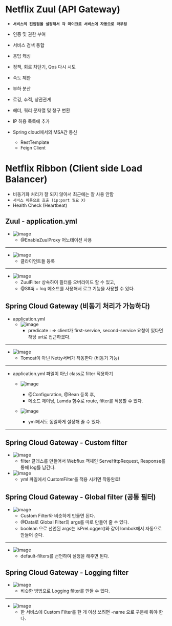 # Netflix Zuul (API Gateway)
  - __`서비스의 진입점을 설정해서 각 마이크로 서비스에 자동으로 라우팅`__
  - 인증 및 권한 부여
  - 서비스 검색 통합
  - 응답 캐싱
  - 정책, 회로 차단기, Qos 다시 시도
  - 속도 제한
  - 부하 분산
  - 로깅, 추적, 상관관계
  - 헤더, 쿼리 문자열 및 청구 변환
  - IP 허용 목록에 추가

- Spring cloud에서의 MSA간 통신
  - RestTemplate
  - Feign Client

# Netflix Ribbon (Client side Load Balancer)
  - 비동기화 처리가 잘 되지 않아서 최근에는 잘 사용 안함
  - `서비스 이름으로 호출 (ip:port 필요 X)`
  - Health Check (Heartbeat)

## Zuul - application.yml
- ![image](https://user-images.githubusercontent.com/35948339/120265941-ec1ecd00-c2db-11eb-9684-bdde90cbbfc9.png)
  - @EnableZuulProxy 어노테이션 사용
-------
- ![image](https://user-images.githubusercontent.com/35948339/120265900-de694780-c2db-11eb-9ce4-910910171569.png)
  - 클라이언트들 등록
-------
- ![image](https://user-images.githubusercontent.com/35948339/120265995-022c8d80-c2dc-11eb-8a34-6246ede4b9e2.png)
  - ZuulFilter 상속하여 필터를 오버라이드 할 수 있고,
  - @Slf4j + log 메소드를 사용해서 로그 기능을 사용할 수 있다.

## Spring Cloud Gateway (비동기 처리가 가능하다) 
  - application.yml
    - ![image](https://user-images.githubusercontent.com/35948339/120267053-238e7900-c2de-11eb-80b0-7dcd253c73c8.png)
      - predicate : => client가 first-service, second-service 요청이 있다면 해당 uri로 접근하겠다.
-------
  - ![image](https://user-images.githubusercontent.com/35948339/120281424-e2a15f00-c2f3-11eb-993b-c38bb4dda7ef.png)
    - Tomcat이 아닌 Netty서버가 작동한다 (비동기 가능)
-------
  - application.yml 파일이 아닌 class로 filter 적용하기
    - ![image](https://user-images.githubusercontent.com/35948339/120311947-1770de80-c313-11eb-82e1-0710aa939d3a.png)
      - @Configuration, @Bean 등록 후,
      - 메소드 체이닝, Lamda 함수로 route, filter를 적용할 수 있다.
      
    - ![image](https://user-images.githubusercontent.com/35948339/120314021-bdbde380-c315-11eb-993b-08d5e8d09783.png)
      - yml에서도 동일하게 설정해 줄 수 있다.
-------

## Spring Cloud Gateway - Custom filter
  - ![image](https://user-images.githubusercontent.com/35948339/120331007-50677e00-c328-11eb-96a9-82678eac0c99.png)
    - filter 클래스를 만들어서 Webflux 객체인 ServeHttpRequest, Response를 통해 log를 남긴다.
  - ![image](https://user-images.githubusercontent.com/35948339/120331497-cb309900-c328-11eb-85bd-3b24ea31170d.png)
    - yml 파일에서 CustomFilter를 적용 시키면 작동완료!

## Spring Cloud Gateway - Global filter (공통 필터)
  - ![image](https://user-images.githubusercontent.com/35948339/120343828-fff61d80-c333-11eb-9e02-3070a0450781.png)
    - Custom Filter와 비슷하게 만들면 된다.
    - @Data로 Global Filter의 args를 따로 만들어 줄 수 있다.
    - boolean 으로 선언된 args는 isPreLogger()와 같이 lombok에서 자동으로 만들어 준다.
-------
  - ![image](https://user-images.githubusercontent.com/35948339/120343739-ed7be400-c333-11eb-8dc1-d2206d3f1ced.png)
    - default-filters를 선언하여 설정을 해주면 된다.

## Spring Cloud Gateway - Logging filter
  - ![image](https://user-images.githubusercontent.com/35948339/120348694-5d8c6900-c338-11eb-89d1-5610c29f6823.png)
    - 비슷한 방법으로 Logging filter를 만들 수 있다.
-------
  - ![image](https://user-images.githubusercontent.com/35948339/120348512-3766c900-c338-11eb-8f25-d1ec1b10e231.png)
    - 한 서비스에 Custom Filter를 한 개 이상 쓰려면 -name 으로 구분해 줘야 한다.


